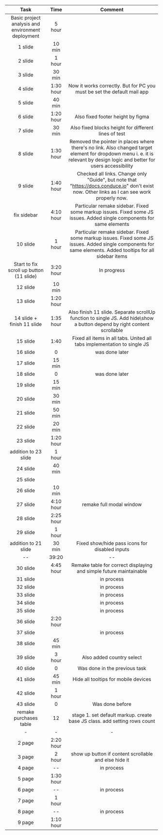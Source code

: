 | Task | Time | Comment |
|:---:|:---:|:---:|
| Basic project analysis and environment deployment | 5 hour |  |
| 1 slide | 10 min | |
| 2 slide | 1 hour ||
| 3 slide | 30 min ||
| 4 slide | 1:30 hour | Now it works correctly. But for PC you must be set the default mail app |
| 5 slide | 40 min ||
| 6 slide | 1:20 hour | Also fixed footer height by figma |
| 7 slide | 30 min | Also fixed blocks height for different lines of test |
| 8 slide | 1:30 hour | Removed the pointer in places where there's no link. Also changed target element for dropdown menu i. e. it is relevant by design logic and better for users accessibility |
| 9 slide | 1:40 hour | Checked all links. Change only "Guide", but note that "https://docs.conduce.io" don't exist now. Other links as I can see work properly now. |
| fix sidebar | 4:10 hour | Particular remake sidebar. Fixed some markup issues. Fixed some JS issues. Added single components for same elements |
| 10 slide | 1 hour | Particular remake sidebar. Fixed some markup issues. Fixed some JS issues. Added single components for same elements. Added tooltips for all sidebar items |
| Start to fix scroll up button (11 slide) | 3:20 hour | In progress |
| 12 slide | 10 min ||
| 13 slide | 1:20 hour |  |
| 14 slide + finish 11 slide | 1:35 hour | Also finish 11 slide. Separate scrollUp function to single JS. Add hide\show a button depend by right content scrollable |
| 15 slide | 1:40 | Fixed all items in all tabs. United all tabs implementation to single JS |
| 16 slide | 0 | was done later |
| 17 slide | 15 min |  |
| 18 slide | 0 | was done later |
| 19 slide | 15 min ||
| 20 slide | 30 min ||
| 21 slide | 50 min ||
| 22 slide | 20 min ||
| 23 slide | 1:20 hour ||
| addition to 23 slide | 1 hour ||
| 24 slide | 40 min ||
| 25 slide |  ||
| 26 slide | 10 min ||
| 27 slide | 4:10 hour | remake full modal window |
| 28 slide | 2:25 hour ||
| 29 slide | 1 hour ||
| addition to 21 slide | 30 min | Fixed show/hide pass icons for disabled inputs |
| -- | 39:20 | -- |
| 30 slide | 4:45 hour | Remake table for correct displaying and simple future maintainable |
| 31 slide |  | in process |
| 32 slide |  | in process |
| 33 slide |  | in process |
| 34 slide |  | in process |
| 35 slide |  | in process |
| 36 slide | 2:20 hour ||
| 37 slide |  | in process |
| 38 slide | 45 min ||
| 39 slide | 3 hour | Also added country select |
| 40 slide | 0 | Was done in the previous task |
| 41 slide | 45 min | Hide all tooltips for mobile devices |
| 42 slide | 1 hour |  |
| 43 slide | 0 | Was done before |
| remake purchases table | 12 | stage 1. set default markup. create base JS class. add setting rows count |
|-|-|-|
| 2 page | 2:20 hour |  |
| 3 page | 2 hour | show up button if content scrollable and else hide it |
| 4 page | -- | in process |
| 5 page | 1:30 hour | |
| 6 page | -- | in process |
| 7 page | 1 hour | |
| 8 page | -- | in process |
| 9 page | 1:10 hour |  |